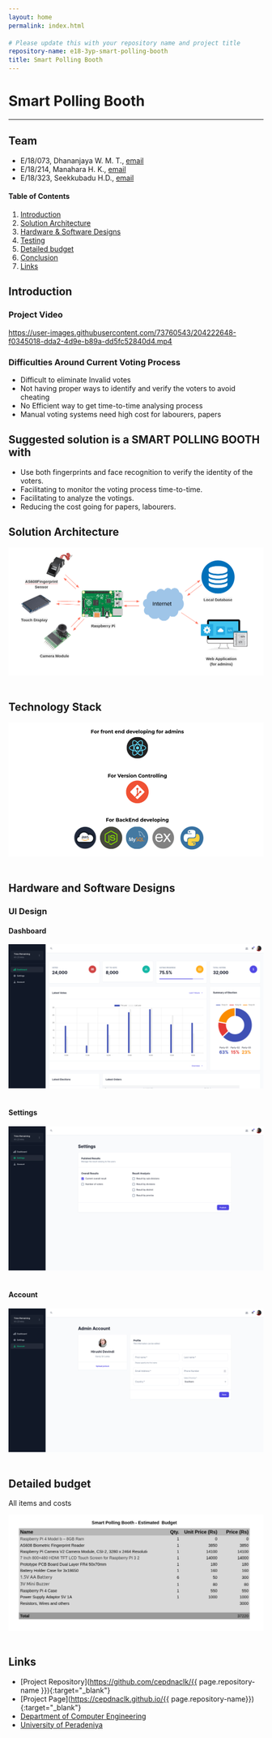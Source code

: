 ```yaml
---
layout: home
permalink: index.html

# Please update this with your repository name and project title
repository-name: e18-3yp-smart-polling-booth
title: Smart Polling Booth
---
```


[comment]: # "This is the standard layout for the project, but you can clean this and use your own template"

# Smart Polling Booth

---

## Team
-  E/18/073, Dhananjaya W. M. T., [email](mailto:e18073@eng.pdn.ac.lk)
-  E/18/214, Manahara H. K., [email](mailto:e18214@eng.pdn.ac.lk)
-  E/18/323, Seekkubadu H.D., [email](mailto:e18323@eng.pdn.ac.lk)

<!-- Image (photo/drawing of the final hardware) should be here -->

<!-- This is a sample image, to show how to add images to your page. To learn more options, please refer [this](https://projects.ce.pdn.ac.lk/docs/faq/how-to-add-an-image/) -->

#### Table of Contents
1. [Introduction](#introduction)
2. [Solution Architecture](#solution-architecture )
3. [Hardware & Software Designs](#hardware-and-software-designs)
4. [Testing](#testing)
5. [Detailed budget](#detailed-budget)
6. [Conclusion](#conclusion)
7. [Links](#links)

## Introduction

### Project Video

https://user-images.githubusercontent.com/73760543/204222648-f0345018-dda2-4d9e-b89a-dd5fc52840d4.mp4

### Difficulties Around Current Voting Process
- Difficult  to eliminate Invalid votes 
- Not having proper ways to identify and verify  the voters to avoid cheating 
- No Efficient way to get time-to-time analysing process
- Manual voting systems need high cost for labourers, papers

## Suggested solution is a SMART POLLING BOOTH with
- Use both fingerprints and face recognition to verify the identity of the voters.
- Facilitating to monitor the voting process time-to-time.
- Facilitating to analyze the votings.
- Reducing the cost going for papers, labourers.



## Solution Architecture

<img src="./images/highlevel_system_architecture.png" />&emsp;

## Technology Stack

<img src="./images/solution_architecture.png" />&emsp;

## Hardware and Software Designs

### UI Design

#### Dashboard
<img src="./images/dashboard.png" />&emsp;

#### Settings
<img src="./images/settings.png" />&emsp;

#### Account
<img src="./images/account.png" />&emsp;

<!-- ## Testing

Testing done on hardware and software, detailed + summarized results -->

## Detailed budget

All items and costs

<img src="./images/budget.png" />&emsp;
<!-- ## Conclusion What was achieved, future developments, commercialization plans-->
## Links

- [Project Repository](https://github.com/cepdnaclk/{{ page.repository-name }}){:target="_blank"}
- [Project Page](https://cepdnaclk.github.io/{{ page.repository-name}}){:target="_blank"}
- [Department of Computer Engineering](http://www.ce.pdn.ac.lk/)
- [University of Peradeniya](https://eng.pdn.ac.lk/)

[//]: # (Please refer this to learn more about Markdown syntax)
[//]: # (https://github.com/adam-p/markdown-here/wiki/Markdown-Cheatsheet)

